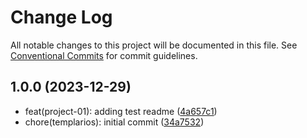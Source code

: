 # Change Log

All notable changes to this project will be documented in this file.
See [Conventional Commits](https://conventionalcommits.org) for commit guidelines.

## 1.0.0 (2023-12-29)

- feat(project-01): adding test readme ([4a657c1](https://github.com/alexandre-junior-medgrupo/actions/commit/4a657c1))
- chore(templarios): initial commit ([34a7532](https://github.com/alexandre-junior-medgrupo/actions/commit/34a7532))
